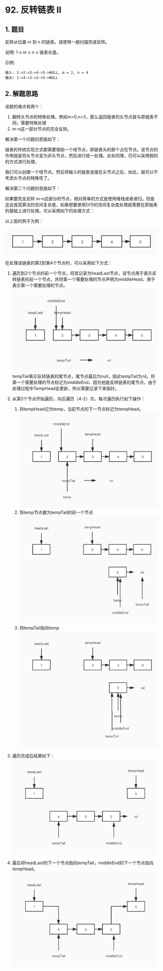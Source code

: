 # 92. 反转链表 II

## 1. 题目

反转从位置 m 到 n 的链表。请使用一趟扫描完成反转。

说明:
1 ≤ m ≤ n ≤ 链表长度。

示例:
```
输入: 1->2->3->4->5->NULL, m = 2, n = 4
输出: 1->4->3->2->5->NULL
```

## 2. 解题思路

该题的难点有两个：

1. 翻转头节点的特殊处理，例如m=0,n=3，那么返回链表的头节点就与原链表不同，需要特殊处理
2. m-n这一部分节点的完全反转。

解决第一个问题的思路如下：

链表的传统实现方式都需要借助一个哑节点，即链表头的那个占位节点。该节点的作用就是将头节点变为非头节点，然后进行统一处理。此处同理，仍可以采用相同的方式进行处理。

我们可以创建一个哑节点，然后将输入的链表连接在头节点之后，如此，就可以不考虑头节点的特殊性了。

解决第二个问题的思路如下：

如果要完全反转 m-n这部分的节点，相对简单的方式是使用堆栈或者递归。但是这会提高算法的空间复杂度，如果想要使用O(1)的空间复杂度处理就需要在原链表的基础上进行处理。可以采用如下的处理方式：

以上面的例子为例：

![](./q92_1.jpg)

在处理该链表的第2到第4个节点时，可以采用如下方式：

1. 遍历到2个节点的前一个节点，将其记录为headLast节点，该节点用于表示反转链表的前一个节点，并将第一个需要处理的节点声明为middleHead，用于表示第一个需要处理的节点。
    ![](./q92_2.jpg)
    tempTail表示反转链表的尾节点，尾节点最后为null，因此tempTail为nil。将第一个需要处理的节点标记为middleEnd，因为他是反转链表的尾节点，由于处理过程中TempHead会更新，所以需要记录下来指针。
    
2. 从第2个节点开始遍历，向后遍历（4-2）次，每次遍历执行如下操作：
    1. 将tempHead记为temp，当前节点的下一节点标记为tempHead。
        ![](./q92_3.jpg)
    2. 将temp节点置为tempTail的前一个节点
        ![](./q92_4.jpg)
    3. 将tempTail指向temp
        ![](./q92_5.jpg)
        
3. 遍历完成后结果如下：
    ![](./q92_6.jpg) 
4. 最后将headLast的下一个节点指向tempTail，middleEnd的下一个节点指向tempHead。
    ![](./q92_7.jpg)